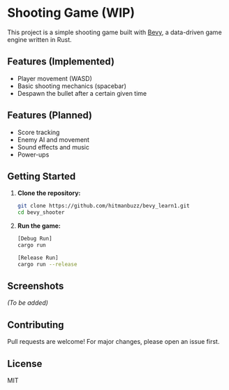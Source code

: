 # Shooting Game (WIP)

This project is a simple shooting game built with [Bevy](https://bevyengine.org/), a data-driven game engine written in Rust.

## Features (Implemented)
- Player movement (WASD)
- Basic shooting mechanics (spacebar)
- Despawn the bullet after a certain given time

## Features (Planned)
- Score tracking
- Enemy AI and movement
- Sound effects and music
- Power-ups

## Getting Started

1. **Clone the repository:**
    ```sh
    git clone https://github.com/hitmanbuzz/bevy_learn1.git
    cd bevy_shooter
    ```

2. **Run the game:**
    ```sh
    [Debug Run]
    cargo run 
    
    [Release Run]
    cargo run --release
    ```

## Screenshots

*(To be added)*

## Contributing

Pull requests are welcome! For major changes, please open an issue first.

## License

MIT
